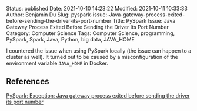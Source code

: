Status: published
Date: 2021-10-10 14:23:22
Modified: 2021-10-11 10:33:33
Author: Benjamin Du
Slug: pyspark-issue:-Java-gateway-process-exited-before-sending-the-driver-its-port-number
Title: PySpark Issue: Java Gateway Process Exited Before Sending the Driver Its Port Number
Category: Computer Science
Tags: Computer Science, programming, PySpark, Spark, Java, Python, big data, JAVA_HOME



I countered the issue when using PySpark locally
(the issue can happen to a cluster as well).
It turned out to be caused by a misconfiguration of the environment variable `JAVA_HOME` in Docker.

## References 

[PySpark: Exception: Java gateway process exited before sending the driver its port number](https://stackoverflow.com/questions/31841509/pyspark-exception-java-gateway-process-exited-before-sending-the-driver-its-po)
